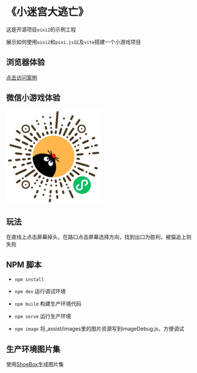 # 《小迷宫大逃亡》

这是开源项目`oixi2`的示例工程

展示如何使用`oixi2`和`pixi.js`以及`vite`搭建一个小游戏项目

## 浏览器体验

[点击访问案例](https://wldragon.github.io/rat-in-maze/)

## 微信小游戏体验

![image](https://github.com/WLDragon/oixi2_demo/blob/main/qrcode.jpg)

## 玩法

在直线上点击屏幕掉头，在路口点击屏幕选择方向，找到出口为胜利，被猫追上则失败

## NPM 脚本

- `npm install`

- `npm dev` 运行调试环境

- `npm build` 构建生产环境代码

- `npm serve` 运行生产环境

- `npm image` 将_assist/images里的图片资源写到imageDebug.js，方便调试

## 生产环境图片集

使用[ShoeBox](http://renderhjs.net/shoebox/)生成图片集


